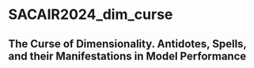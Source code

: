 # SACAIR2024_dim_curse

## The Curse of Dimensionality. Antidotes, Spells, and their Manifestations in Model Performance
